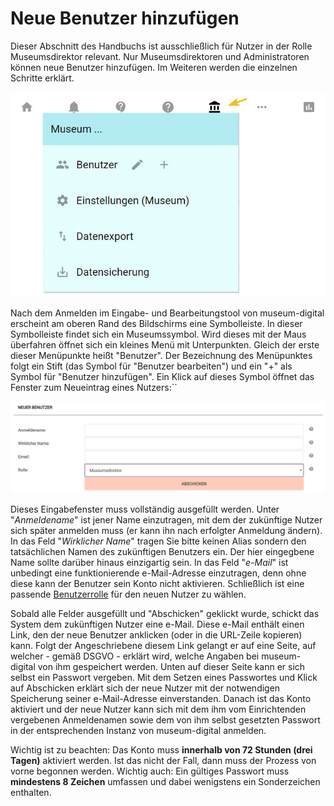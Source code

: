 Neue Benutzer hinzufügen
========================

Dieser Abschnitt des Handbuchs ist ausschließlich für Nutzer in der
Rolle Museumsdirektor relevant. Nur Museumsdirektoren und
Administratoren können neue Benutzer hinzufügen. Im Weiteren werden die
einzelnen Schritte erklärt.

![](../../assets/musdb/symbole_oben_user.JPG)

Nach dem Anmelden im Eingabe- und Bearbeitungstool von museum-digital
erscheint am oberen Rand des Bildschirms eine Symbolleiste. In dieser
Symbolleiste findet sich ein Museumssymbol. Wird dieses mit der Maus
überfahren öffnet sich ein kleines Menü mit Unterpunkten. Gleich der
erste dieser Menüpunkte heißt "Benutzer". Der Bezeichnung des
Menüpunktes folgt ein Stift (das Symbol für "Benutzer bearbeiten") und
ein "+" als Symbol für "Benutzer hinzufügen". Ein Klick auf dieses
Symbol öffnet das Fenster zum Neueintrag eines Nutzers:``

![](../../assets/musdb/neuer_nutzer.JPG)

Dieses Eingabefenster muss vollständig ausgefüllt werden. Unter
"*Anmeldename*" ist jener Name einzutragen, mit dem der zukünftige
Nutzer sich später anmelden muss (er kann ihn nach erfolgter Anmeldung
ändern). In das Feld "*Wirklicher Name*" tragen Sie bitte keinen Alias
sondern den tatsächlichen Namen des zukünftigen Benutzers ein. Der hier
eingegbene Name sollte darüber hinaus einzigartig sein. In das Feld
"*e-Mail*" ist unbedingt eine funktionierende e-Mail-Adresse einzutragen,
denn ohne diese kann der Benutzer sein Konto nicht aktivieren. Schließlich
ist eine passende [Benutzerrolle](Berechtigungen.html) für den neuen Nutzer zu wählen.

Sobald alle Felder ausgefüllt und "Abschicken" geklickt wurde, schickt
das System dem zukünftigen Nutzer eine e-Mail. Diese e-Mail enthält einen
Link, den der neue Benutzer anklicken (oder in die URL-Zeile kopieren)
kann. Folgt der Angeschriebene diesem Link gelangt er auf eine Seite,
auf welcher - gemäß DSGVO - erklärt wird, welche Angaben bei
museum-digital von ihm gespeichert werden. Unten auf dieser Seite kann
er sich selbst ein Passwort vergeben. Mit dem Setzen eines Passwortes
und Klick auf Abschicken erklärt sich der neue Nutzer mit der
notwendigen Speicherung seiner e-Mail-Adresse einverstanden. Danach ist
das Konto aktiviert und der neue Nutzer kann sich mit dem ihm vom
Einrichtenden vergebenen Anmeldenamen sowie dem von ihm selbst gesetzten
Passwort in der entsprechenden Instanz von museum-digital anmelden.

Wichtig ist zu beachten: Das Konto muss **innerhalb von 72 Stunden (drei
Tagen)** aktiviert werden. Ist das nicht der Fall, dann muss der Prozess
von vorne begonnen werden. Wichtig auch: Ein gültiges Passwort muss
**mindestens 8 Zeichen** umfassen und dabei wenigstens ein Sonderzeichen
enthalten.

